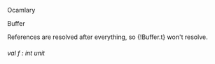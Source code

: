Ocamlary

Buffer

References   are   resolved   after   everything,   so   {!Buffer.t}     won't   resolve. 



######  val       f   :    int                   unit    



